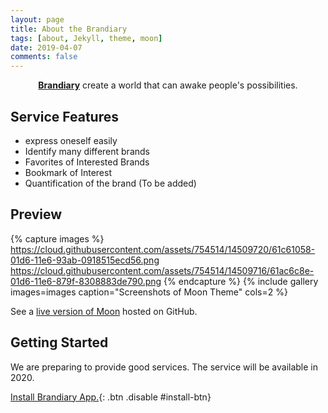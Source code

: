 ```yaml
---
layout: page
title: About the Brandiary
tags: [about, Jekyll, theme, moon]
date: 2019-04-07
comments: false
---
```

    
<center><a href="https://brandiary.github.io"><b>Brandiary</b></a> create a world that can awake people's possibilities.</center>

## Service Features
* express oneself easily
* Identify many different brands
* Favorites of Interested Brands
* Bookmark of Interest
* Quantification of the brand (To be added)

## Preview

{% capture images %}
    https://cloud.githubusercontent.com/assets/754514/14509720/61c61058-01d6-11e6-93ab-0918515ecd56.png
    https://cloud.githubusercontent.com/assets/754514/14509716/61ac6c8e-01d6-11e6-879f-8308883de790.png
{% endcapture %}
{% include gallery images=images caption="Screenshots of Moon Theme" cols=2 %}

See a [live version of Moon](http://taylantatli.github.io/Moon) hosted on GitHub.

## Getting Started

We are preparing to provide good services.
The service will be available in 2020.

[Install Brandiary App.](https://brandiary.github.io){: .btn .disable #install-btn}
